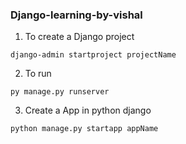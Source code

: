 ### Django-learning-by-vishal

<!-- <pre> -->
1. To create a Django project
```
django-admin startproject projectName
```

2. To run 
```
py manage.py runserver
```

3. Create a App in python django

```
python manage.py startapp appName
```


<!-- </pre> -->
